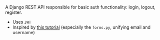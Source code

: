 A Django REST API responsible for basic auth functionality: login, logout, register.

- Uses `JWT`
- Inspired by [this tutorial](https://tomdekan.com/articles/vue-auth) (especially the `forms.py`, unifying email and username)